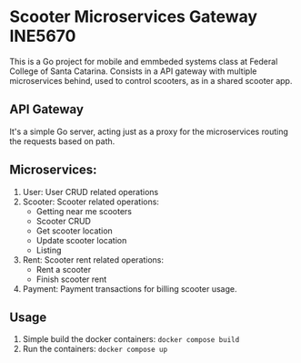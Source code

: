 # Scooter Microservices Gateway INE5670

This is a Go project for mobile and emmbeded systems class at Federal College of Santa Catarina.
Consists in a API gateway with multiple microservices behind, used to control scooters, as in a shared scooter app.

## API Gateway

It's a simple Go server, acting just as a proxy for the microservices routing the requests based on path.

## Microservices:

1. User:  User CRUD related operations
2. Scooter: Scooter related operations:
    - Getting near me scooters
    - Scooter CRUD
    - Get scooter location
    - Update scooter location
    - Listing
3. Rent: Scooter rent related operations:
    -  Rent a scooter
    -  Finish scooter rent
4. Payment: Payment transactions for billing scooter usage.

## Usage
1. Simple build the docker containers:
```docker compose build```
3. Run the containers:
```docker compose up```
